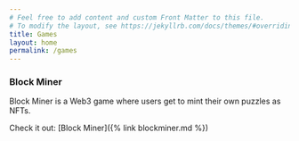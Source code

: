 ```yaml
---
# Feel free to add content and custom Front Matter to this file.
# To modify the layout, see https://jekyllrb.com/docs/themes/#overriding-theme-defaults
title: Games
layout: home
permalink: /games
---
```


### Block Miner
Block Miner is a Web3 game where users get to mint their own puzzles as NFTs.

Check it out: [Block Miner]({% link blockminer.md %})
